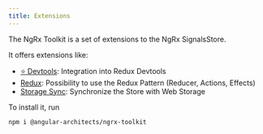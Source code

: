 ```yaml
---
title: Extensions
---
```


The NgRx Toolkit is a set of extensions to the NgRx SignalsStore.

It offers extensions like:

- [⭐️ Devtools](./with-devtools): Integration into Redux Devtools
- [Redux](./with-redux): Possibility to use the Redux Pattern (Reducer, Actions, Effects)
- [Storage Sync](./with-storage-sync): Synchronize the Store with Web Storage

To install it, run

```shell
npm i @angular-architects/ngrx-toolkit
```
